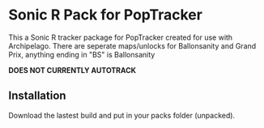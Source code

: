 # Sonic R Pack for PopTracker

This a Sonic R tracker package for PopTracker created for use with Archipelago.
There are seperate maps/unlocks for Ballonsanity and Grand Prix, anything ending in "BS" is Ballonsanity

**DOES NOT CURRENTLY AUTOTRACK**

## Installation

Download the lastest build and put in your packs folder (unpacked).
